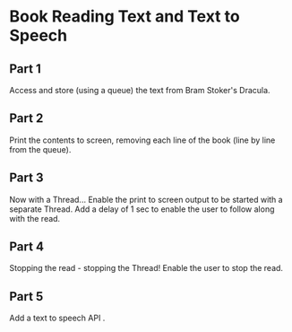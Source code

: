 <h1>Book Reading Text and Text to Speech</h1>

<h2>Part 1</h2>

Access and store (using a queue) the text from Bram Stoker's Dracula. 

<h2>Part 2</h2>

Print the contents to screen, removing each line of the book (line by line from the queue).

<h2>Part 3</h2>

Now with a Thread... Enable the print to screen output to be started with a separate Thread. Add a delay of 1 sec to enable the user to follow along with the read. 

<h2>Part 4</h2>

Stopping the read - stopping the Thread! Enable the user to stop the read.

<h2>Part 5</h2>

Add a text to speech API .
